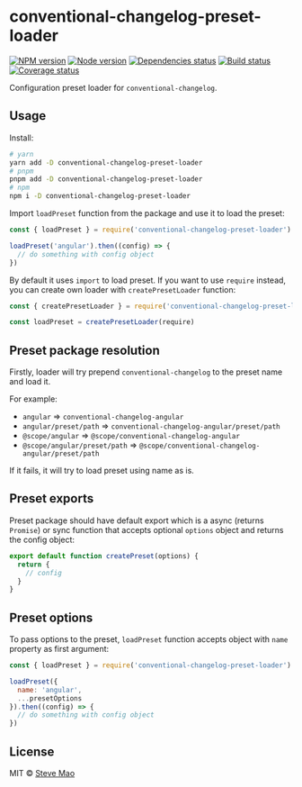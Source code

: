# conventional-changelog-preset-loader

[![NPM version][npm]][npm-url]
[![Node version][node]][node-url]
[![Dependencies status][deps]][deps-url]
[![Build status][build]][build-url]
[![Coverage status][coverage]][coverage-url]

[npm]: https://img.shields.io/npm/v/conventional-changelog-preset-loader.svg
[npm-url]: https://npmjs.com/package/conventional-changelog-preset-loader

[node]: https://img.shields.io/node/v/conventional-changelog-preset-loader.svg
[node-url]: https://nodejs.org

[deps]: https://img.shields.io/librariesio/release/npm/conventional-changelog-preset-loader
[deps-url]: https://libraries.io/npm/conventional-changelog-preset-loader/tree

[build]: https://img.shields.io/github/actions/workflow/status/conventional-changelog/conventional-changelog/ci.yaml?branch=master
[build-url]: https://github.com/conventional-changelog/conventional-changelog/actions

[coverage]: https://coveralls.io/repos/github/conventional-changelog/conventional-changelog/badge.svg?branch=master
[coverage-url]: https://coveralls.io/github/conventional-changelog/conventional-changelog?branch=master

Configuration preset loader for `conventional-changelog`.

## Usage

Install:

```bash
# yarn
yarn add -D conventional-changelog-preset-loader
# pnpm
pnpm add -D conventional-changelog-preset-loader
# npm
npm i -D conventional-changelog-preset-loader
```

Import `loadPreset` function from the package and use it to load the preset:

```js
const { loadPreset } = require('conventional-changelog-preset-loader')

loadPreset('angular').then((config) => {
  // do something with config object
})
```

By default it uses `import` to load preset. If you want to use `require` instead, you can create own loader with `createPresetLoader` function:

```js
const { createPresetLoader } = require('conventional-changelog-preset-loader')

const loadPreset = createPresetLoader(require)
```

## Preset package resolution

Firstly, loader will try prepend `conventional-changelog` to the preset name and load it.

For example:
- `angular` => `conventional-changelog-angular`
- `angular/preset/path` => `conventional-changelog-angular/preset/path`
- `@scope/angular` => `@scope/conventional-changelog-angular`
- `@scope/angular/preset/path` => `@scope/conventional-changelog-angular/preset/path`

If it fails, it will try to load preset using name as is.

## Preset exports

Preset package should have default export which is a async (returns `Promise`) or sync function that accepts optional `options` object and returns the config object:

```js
export default function createPreset(options) {
  return {
    // config
  }
}
```

## Preset options

To pass options to the preset, `loadPreset` function accepts object with `name` property as first argument:

```js
const { loadPreset } = require('conventional-changelog-preset-loader')

loadPreset({
  name: 'angular',
  ...presetOptions
}).then((config) => {
  // do something with config object
})
```

## License

MIT © [Steve Mao](https://github.com/stevemao)
